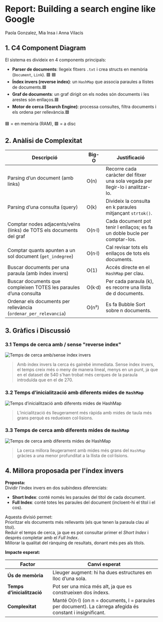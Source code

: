 # Report: Building a search engine like Google

Paola Gonzalez, Mia Insa i Anna Vilacís

## 1. C4 Component Diagram

El sistema es divideix en 4 components principals:

- **Parser de documents**: llegeix fitxers `.txt` i crea structs en memòria (`Document`, `Link`). 🟩 🟦 
- **Índex invers (reverse index)**: un `HashMap` que associa paraules a llistes de documents.🟦
- **Graf de documents**: un graf dirigit on els nodes són documents i les arestes són enllaços.🟦
- **Motor de cerca (Search Engine)**: processa consultes, filtra documents i els ordena per rellevància.🟦

🟦 = en memòria (RAM), 🟩 = a disc


## 2. Anàlisi de Complexitat

| Descripció                                                                 | Big-O          | Justificació                                                                 |
|----------------------------------------------------------------------------|----------------|------------------------------------------------------------------------------|
| Parsing d’un document (amb links)                                          | O(n)           | Recorre cada caràcter del fitxer una sola vegada per llegir-lo i analitzar-lo. |
| Parsing d’una consulta (query)                                             | O(k)           | Divideix la consulta en k paraules mitjançant `strtok()`.                   |
| Comptar nodes adjacents/veïns (links) de TOTS els documents del graf       | O(n·l)         | Cada document pot tenir l enllaços; es fa un doble bucle per comptar-los.   |
| Comptar quants apunten a un sol document (`get_indegree`)                  | O(n·l)         | Cal revisar tots els enllaços de tots els documents.                        |
| Buscar documents per una paraula (amb índex invers)                        | O(1)           | Accés directe en el `HashMap` per clau.                                     |
| Buscar documents que compleixen TOTES les paraules d’una consulta          | O(k·d)         | Per cada paraula (k), es recorre una llista de d documents.                 |
| Ordenar els documents per rellevància (`ordenar_per_relevancia`)          | O(n²)          | Es fa Bubble Sort sobre n documents.                                        |



## 3. Gràfics i Discussió

### 3.1 Temps de cerca amb / sense "reverse index"

![Temps de cerca amb/sense índex invers](image-4.png)

> Amb índex invers la cerca és gairebé immediata. Sense índex invers, el temps creix més o meny de manera lineal, menys en un punt, ja que en el dataset de 540 s'han trobat més cerques de la paraula introduïda que en el de 270. 


### 3.2 Temps d’inicialització amb diferents mides de `HashMap`

![Temps d’inicialització amb diferents mides de HashMap](image-5.png)
> L’inicialització és lleugerament més ràpida amb mides de taula més grans perquè es redueixen col·lisions.


### 3.3 Temps de cerca amb diferents mides de `HashMap`

![Temps de cerca amb diferents mides de HashMap](image-6.png)

> La cerca millora lleugerament amb mides més grans del `HashMap` gràcies a una menor profunditat a la llista de col·lisions.


## 4. Millora proposada per l’índex invers

**Proposta:**  
Dividir l’índex invers en dos subíndexs diferenciats:  
- **Short Index**: conté només les paraules del títol de cada document.  
- **Full Index**: conté totes les paraules del document (incloent-hi el títol i el cos).  

Aquesta divisió permet:  
Prioritzar els documents més rellevants (els que tenen la paraula clau al títol).  
Reduir el temps de cerca, ja que es pot consultar primer el *Short Index* i després completar amb el *Full Index*.  
Millorar la qualitat del rànquing de resultats, donant més pes als títols.


**Impacte esperat:**  

| Factor                     | Canvi esperat                                                        |
|----------------------------|----------------------------------------------------------------------|
| **Ús de memòria**          | Lleuger augment: hi ha dues estructures en lloc d’una sola.          |
| **Temps d’inicialització** | Pot ser una mica més alt, ja que es construeixen dos índexs.         |
| **Complexitat**            | Manté O(n·l) (on n = documents, l = paraules per document). La càrrega afegida és constant i insignificant. |

